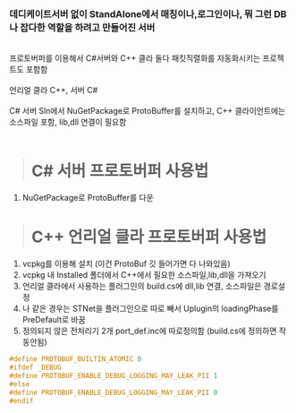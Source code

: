 ### 데디케이트서버 없이 StandAlone에서 매칭이나,로그인이나, 뭐 그런 DB나 잡다한 역할을 하려고 만들어진 서버
<br>
프로토버퍼를 이용해서 C#서버와 C++ 클라 둘다 패킷직렬화를 자동화시키는 프로젝트도 포함함
<br>
<br>
언리얼 클라 C++, 서버 C#
<br>
<br>
C# 서버 Sln에서 NuGetPackage로 ProtoBuffer를 설치하고, C++ 클라이언트에는 소스파일 포함, lib,dll 연결이 필요함
<br>
<br>

> # C# 서버 프로토버퍼 사용법

1. NuGetPackage로 ProtoBuffer를 다운


> # C++ 언리얼 클라 프로토버퍼 사용법

1. vcpkg를 이용해 설치 (이건 ProtoBuf 깃 들어가면 다 나와있음)
2. vcpkg 내 Installed 폴더에서 C++에서 필요한 소스파일,lib,dll을 가져오기
3. 언리얼 클라에서 사용하는 플러그인의 build.cs에 dll,lib 연결, 소스파일은 경로설정
4. 나 같은 경우는 STNet을 플러그인으로 따로 빼서 Uplugin의 loadingPhase를 PreDefault로 바꿈
5. 정의되지 않은 전처리기 2개 port_def.inc에 따로정의함 (build.cs에 정의하면 작동안됨)

````Cpp
#define PROTOBUF_BUILTIN_ATOMIC 0
#ifdef _DEBUG
#define	PROTOBUF_ENABLE_DEBUG_LOGGING_MAY_LEAK_PII 1
#else
#define	PROTOBUF_ENABLE_DEBUG_LOGGING_MAY_LEAK_PII 0
#endif
````
